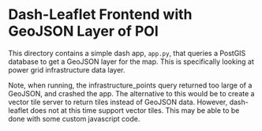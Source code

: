 # Dash-Leaflet Frontend with GeoJSON Layer of POI

This directory contains a simple dash app, `app.py`, that queries a PostGIS database to get a GeoJSON layer for the map. This is specifically looking at power grid infrastructure data layer.

Note, when running, the infrastructure_points query returned too large of a GeoJSON, and crashed the app. The alternative to this would be to create a vector tile server to return tiles instead of GeoJSON data. However, dash-leaflet does not at this time support vector tiles. This may be able to be done with some custom javascript code.